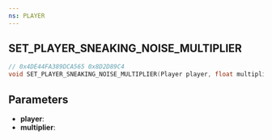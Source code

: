 ```yaml
---
ns: PLAYER
---
```

## SET_PLAYER_SNEAKING_NOISE_MULTIPLIER

```c
// 0x4DE44FA389DCA565 0x8D2D89C4
void SET_PLAYER_SNEAKING_NOISE_MULTIPLIER(Player player, float multiplier);
```

## Parameters
* **player**:
* **multiplier**:
